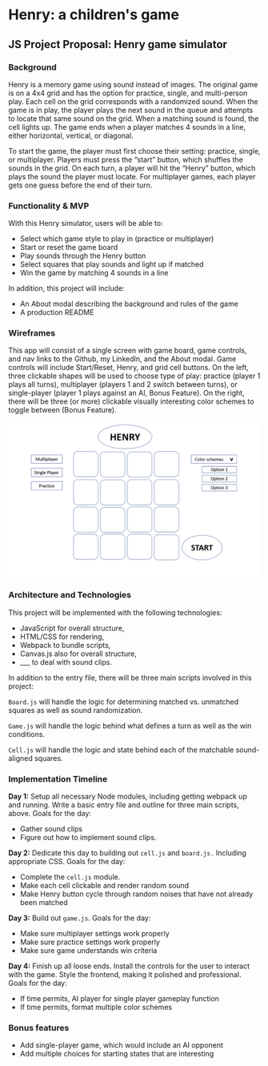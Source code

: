 # Henry: a children's game
## JS Project Proposal: Henry game simulator
### Background
Henry is a memory game using sound instead of images. The original game is on a 4x4 grid and has the option for practice, single, and multi-person play. Each cell on the grid corresponds with a randomized sound. When the game is in play, the player plays the next sound in the queue and attempts to locate that same sound on the grid. When a matching sound is found, the cell lights up. The game ends when a player matches 4 sounds in a line, either horizontal, vertical, or diagonal.

To start the game, the player must first choose their setting: practice, single, or multiplayer. Players must press the “start” button, which shuffles the sounds in the grid. On each turn, a player will hit the “Henry” button, which plays the sound the player must locate. For multiplayer games, each player gets one guess before the end of their turn. 

### Functionality & MVP

With this Henry simulator, users will be able to:
* Select which game style to play in (practice or multiplayer)
* Start or reset the game board
* Play sounds through the Henry button
* Select squares that play sounds and light up if matched
* Win the game by matching 4 sounds in a line
 
In addition, this project will include:
* An About modal describing the background and rules of the game
* A production README

### Wireframes
This app will consist of a single screen with game board, game controls, and nav links to the Github, my LinkedIn, and the About modal. Game controls will include Start/Reset, Henry, and grid cell buttons. On the left, three clickable shapes will be used to choose type of play: practice (player 1 plays all turns), multiplayer (players 1 and 2 switch between turns), or single-player (player 1 plays against an AI, Bonus Feature). On the right, there will be three (or more) clickable visually interesting color schemes to toggle between (Bonus Feature). 

![alt text](https://github.com/idechow/Henry/blob/master/dist/henry_wire_frame.png)

### Architecture and Technologies

This project will be implemented with the following technologies:

* JavaScript for overall structure,
* HTML/CSS for rendering,
* Webpack to bundle scripts,
* Canvas.js also for overall structure,
* ___ to deal with sound clips.

In addition to the entry file, there will be three main scripts involved in this project:

`Board.js` will handle the logic for determining matched vs. unmatched squares as well as sound randomization. 

`Game.js` will handle the logic behind what defines a turn as well as the win conditions.

`Cell.js` will handle the logic and state behind each of the matchable sound-aligned squares. 

### Implementation Timeline

**Day 1:** Setup all necessary Node modules, including getting webpack up and running. Write a basic entry file and outline for three main scripts, above. Goals for the day:
* Gather sound clips
* Figure out how to implement sound clips. 
 
**Day 2:** Dedicate this day to building out `cell.js` and `board.js.` Including appropriate CSS. Goals for the day:
* Complete the `cell.js` module.
* Make each cell clickable and render random sound
* Make Henry button cycle through random noises that have not already been matched
 
**Day 3:** Build out `game.js`. Goals for the day:
* Make sure multiplayer settings work properly 
* Make sure practice settings work properly
* Make sure game understands win criteria 
 
**Day 4:** Finish up all loose ends. Install the controls for the user to interact with the game. Style the frontend, making it polished and professional. Goals for the day:
* If time permits, AI player for single player gameplay function
* If time permits, format multiple color schemes

### Bonus features

* Add single-player game, which would include an AI opponent
* Add multiple choices for starting states that are interesting

